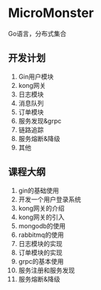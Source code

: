 # MicroMonster
Go语言，分布式集合

## 开发计划
1. Gin用户模块
2. kong网关
3. 日志模块
4. 消息队列
5. 订单模块
6. 服务发现&grpc
7. 链路追踪
8. 服务熔断&降级
9. 其他

## 课程大纲
1. gin的基础使用
2. 开发一个用户登录系统
3. kong网关的介绍
4. kong网关的引入
5. mongodb的使用
6. rabbitmq的使用
7. 日志模块的实现
8. 订单模块的实现
9. grpc的基本使用
10. 服务注册和服务发现
11. 服务熔断&降级
